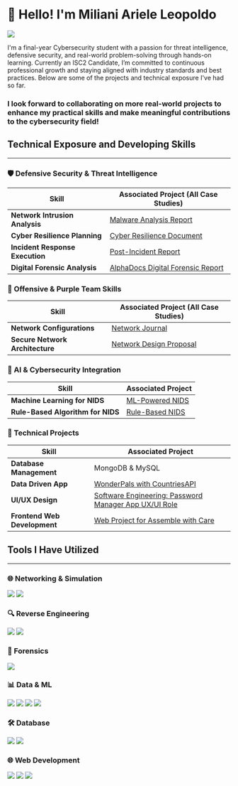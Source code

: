 # 👋 Hello! I'm Miliani Ariele Leopoldo
<a href="https://linkedin.com/in/miliani-leopoldo"><img src="https://img.shields.io/badge/-LinkedIn-0072b1?&style=for-the-badge&logo=linkedin&logoColor=white" /></a>

I'm a final-year Cybersecurity student with a passion for threat intelligence, defensive security, and real-world problem-solving through hands-on learning. Currently an ISC2 Candidate, I’m committed to continuous professional growth and staying aligned with industry standards and best practices.
Below are some of the projects and technical exposure I've had so far. 

### I look forward to collaborating on more real-world projects to enhance my practical skills and make meaningful contributions to the cybersecurity field!

## Technical Exposure and Developing Skills
---
### 🛡️ Defensive Security & Threat Intelligence
| Skill | Associated Project (All Case Studies) |
|-----------------------------------------------|----------------------------|
| **Network Intrusion Analysis** | <a href="https://google.com](https://docs.google.com/document/d/1dlFm6wCVJKop07R2y8xUNwtSW9pZXNmDwzYiPVPiJgc/edit?usp=sharing)"> Malware Analysis Report</a> |
| **Cyber Resilience Planning** | <a href="https://google.com](https://docs.google.com/document/d/1dlFm6wCVJKop07R2y8xUNwtSW9pZXNmDwzYiPVPiJgc/edit?usp=sharing)](https://drive.google.com/file/d/1JC0HLlA4__ziUnMFMhi_pFrpWGZmiHsm/view?usp=sharing)"> Cyber Resilience Document</a> |
| **Incident Response Execution** | <a href="https://google.com](https://docs.google.com/document/d/1WKu5dEtK55UoiszEvHumOsyQ79ZVHB4vzGkxsgGH6u0/edit?usp=sharing)"> Post-Incident Report</a> |
| **Digital Forensic Analysis** | <a href="https://google.com](https://docs.google.com/document/d/1FQro5Lb8wLsnKVaVo6frkS5eUXh-oGRvYZX4KEZ4eg0/edit?usp=sharing)"> AlphaDocs Digital Forensic Report </a> |

### 🧠 Offensive & Purple Team Skills
| Skill | Associated Project (All Case Studies) |
|-------------------------------------------|----------------------------|
| **Network Configurations** | <a href="https://docs.google.com/document/d/1yxBJD2UdGNKcShHSvLYoCgR6rnBPqxkGXWnRE7XhgNM/edit?usp=sharing"> Network Journal </a> |
| **Secure Network Architecture** | <a href="https://docs.google.com/document/d/12rWWGhXCq5nR375hkKhXpevyoYvcaCVDds0kzaDq6GI/edit?usp=sharing"> Network Design Proposal </a> |

### 🤖 AI & Cybersecurity Integration
| Skill | Associated Project |
|-------------------------------------------|----------------------------|
| **Machine Learning for NIDS** | <a href="https://google.com](https://docs.google.com/document/d/1YmY3lbav2h99Hkecc26uSaRmLcLsiybxW16fnKdCDJQ/edit?usp=sharing)">ML-Powered NIDS</a> |
| **Rule-Based Algorithm for NIDS** | <a href="https://google.com](https://drive.google.com/file/d/1fhnTXn1Ip6xgoSBBgfKSkFzIHK7VGG_h/view?usp=sharing)">Rule-Based NIDS</a> |

### 🔧 Technical Projects
| Skill | Associated Project |
|-------------------------------------------|----------------------------|
| **Database Management** | MongoDB & MySQL |
| **Data Driven App** | <a href="https://youtu.be/yzhP29s_vJU)">WonderPals with CountriesAPI</a> |
| **UI/UX Design** | <a href="https://github.com/EurekaAUH/PasswordManager.git">Software Engineering: Password Manager App UX/UI Role</a> |
| **Frontend Web Development** | <a href="https://youtu.be/tkY7kbvhJqg"> Web Project for Assemble with Care</a> |

## Tools I Have Utilized
---
### 🌐 Networking & Simulation
<div>
    <img src="https://img.shields.io/badge/-Wireshark-1679A7?&style=for-the-badge&logo=Wireshark&logoColor=white" />
    <img src="https://img.shields.io/badge/-Cisco_Packet_Tracer-1BA0D7?style=for-the-badge&logo=Cisco&logoColor=white" />
</div>

### 🔍 Reverse Engineering
<div> <img src="https://img.shields.io/badge/-IDA_Pro-000000?style=for-the-badge&logoColor=white" /> <img src="https://img.shields.io/badge/-Ghidra-B5271E?style=for-the-badge&logo=ghidra&logoColor=white" /> </div>

### 🧪 Forensics
<div> <img src="https://img.shields.io/badge/-Autopsy-005679?style=for-the-badge&logoColor=white" /> </div>

### 📊 Data & ML
<div> <img src="https://img.shields.io/badge/-Jupyter-F37626?style=for-the-badge&logo=Jupyter&logoColor=white" /> <img src="https://img.shields.io/badge/-Python-3776AB?style=for-the-badge&logo=Python&logoColor=white" /> <img src="https://img.shields.io/badge/-Pandas-150458?style=for-the-badge&logo=Pandas&logoColor=white" /> <img src="https://img.shields.io/badge/-Scikit_Learn-F7931E?style=for-the-badge&logo=scikit-learn&logoColor=white" /> </div>

### 🛠️ Database
<div> <img src="https://img.shields.io/badge/-MongoDB-47A248?style=for-the-badge&logo=MongoDB&logoColor=white" /> <img src="https://img.shields.io/badge/-MySQL-4479A1?style=for-the-badge&logo=MySQL&logoColor=white" /> </div>

### 🌐 Web Development
<div> <img src="https://img.shields.io/badge/-HTML5-E34F26?style=for-the-badge&logo=HTML5&logoColor=white" /> <img src="https://img.shields.io/badge/-CSS3-1572B6?style=for-the-badge&logo=CSS3&logoColor=white" /> <img src="https://img.shields.io/badge/-JavaScript-F7DF1E?style=for-the-badge&logo=JavaScript&logoColor=black" /> </div>



